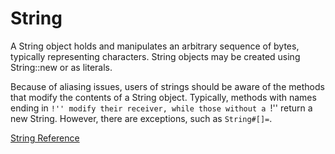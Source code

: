 # String

A String object holds and manipulates an arbitrary sequence of bytes,
typically representing characters. String objects may be created using
String::new or as literals.

Because of aliasing issues, users of strings should be aware of the methods
that modify the contents of a String object.  Typically, methods with names
ending in ``!'' modify their receiver, while those without a ``!'' return a
new String.  However, there are exceptions, such as `String#[]=`.

[String Reference](https://ruby-doc.org/core-2.7.0/String.html)
